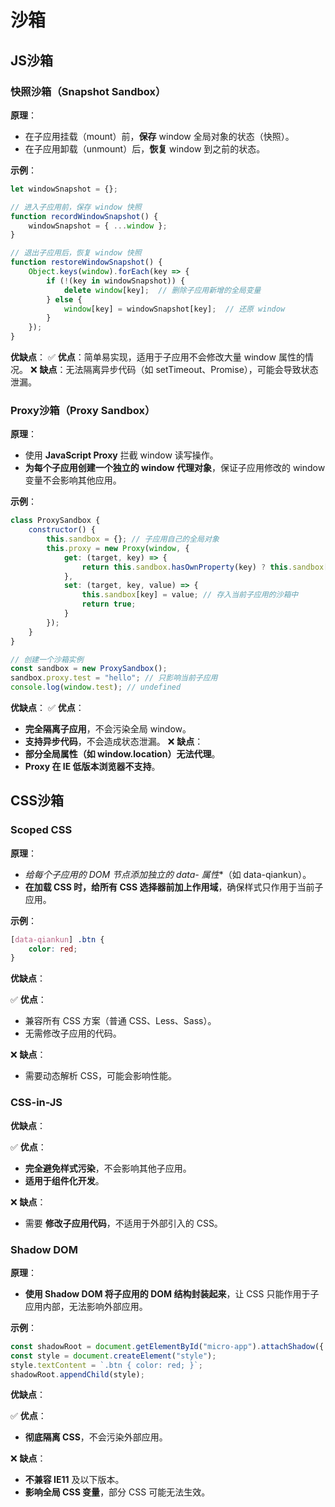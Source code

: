 # 沙箱

## JS沙箱
### **快照沙箱**（Snapshot Sandbox）
**原理**：
- 在子应用挂载（mount）前，**保存** window 全局对象的状态（快照）。
- 在子应用卸载（unmount）后，**恢复** window 到之前的状态。


**示例**：
```javascript
let windowSnapshot = {}; 

// 进入子应用前，保存 window 快照
function recordWindowSnapshot() {
    windowSnapshot = { ...window };
}

// 退出子应用后，恢复 window 快照
function restoreWindowSnapshot() {
    Object.keys(window).forEach(key => {
        if (!(key in windowSnapshot)) {
            delete window[key];  // 删除子应用新增的全局变量
        } else {
            window[key] = windowSnapshot[key];  // 还原 window
        }
    });
}
```

**优缺点**：
✅ **优点**：简单易实现，适用于子应用不会修改大量 window 属性的情况。
❌ **缺点**：无法隔离异步代码（如 setTimeout、Promise），可能会导致状态泄漏。


### Proxy沙箱（Proxy Sandbox）
**原理**：
- 使用 **JavaScript Proxy** 拦截 window 读写操作。
- **为每个子应用创建一个独立的 window 代理对象**，保证子应用修改的 window 变量不会影响其他应用。

**示例**：
```javascript
class ProxySandbox {
    constructor() {
        this.sandbox = {}; // 子应用自己的全局对象
        this.proxy = new Proxy(window, {
            get: (target, key) => {
                return this.sandbox.hasOwnProperty(key) ? this.sandbox[key] : target[key];
            },
            set: (target, key, value) => {
                this.sandbox[key] = value; // 存入当前子应用的沙箱中
                return true;
            }
        });
    }
}

// 创建一个沙箱实例
const sandbox = new ProxySandbox();
sandbox.proxy.test = "hello"; // 只影响当前子应用
console.log(window.test); // undefined
```

**优缺点**：
✅ **优点**：
- **完全隔离子应用**，不会污染全局 window。
- **支持异步代码**，不会造成状态泄漏。
❌ **缺点**：
- **部分全局属性（如 window.location）无法代理**。
- **Proxy 在 IE 低版本浏览器不支持**。
## CSS沙箱
### Scoped CSS

**原理**：
- **给每个子应用的 DOM 节点添加独立的 data-* 属性**（如 data-qiankun）。
- **在加载 CSS 时，给所有 CSS 选择器前加上作用域**，确保样式只作用于当前子应用。

**示例**：

```css
[data-qiankun] .btn {
    color: red;
}
```

**优缺点**：

✅ **优点**：
- 兼容所有 CSS 方案（普通 CSS、Less、Sass）。
- 无需修改子应用的代码。

❌ **缺点**：
- 需要动态解析 CSS，可能会影响性能。
### CSS-in-JS
**优缺点**：

✅ **优点**：
- **完全避免样式污染**，不会影响其他子应用。
- **适用于组件化开发**。

❌ **缺点**：
- 需要 **修改子应用代码**，不适用于外部引入的 CSS。
### Shadow DOM
**原理**：

- **使用 Shadow DOM 将子应用的 DOM 结构封装起来**，让 CSS 只能作用于子应用内部，无法影响外部应用。

**示例**：
```js
const shadowRoot = document.getElementById("micro-app").attachShadow({ mode: "open" });
const style = document.createElement("style");
style.textContent = `.btn { color: red; }`;
shadowRoot.appendChild(style);
```

**优缺点**：

✅ **优点**：
- **彻底隔离 CSS**，不会污染外部应用。

❌ **缺点**：
- **不兼容 IE11** 及以下版本。
- **影响全局 CSS 变量**，部分 CSS 可能无法生效。
